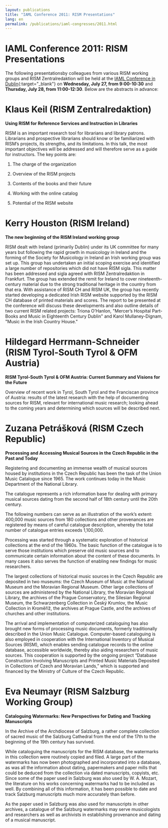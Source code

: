 ```yaml
---
layout: publications
title: "IAML Conference 2011: RISM Presentations"
lang: en
permalink: /publications/iaml-congresses/2011.html
---
```


# IAML Conference 2011: RISM Presentations

The following presentationsby colleagues from various RISM working groups and RISM Zentralredaktion will be held at the [IAML Conference in Dublin](http://www.iaml.info/iaml-uk-irl/dublin_2011/index.html){:target="_blank"} on **Wednesday, July 27, from 9:00-10:30** and **Thursday, July 28, from 11:00-12:30**. Below are the abstracts in advance:


# Klaus Keil (RISM Zentralredaktion)

**Using RISM for Reference Services and Instruction in Libraries**

RISM is an important research tool for librarians and library patrons. Librarians and prospective librarians should know or be familiarized with RISM’s projects, its strengths, and its limitations. In this talk, the most important objectives will be addressed and will therefore serve as a guide for instructors. The key points are:

1. The charge of the organization

2. Overview of the RISM projects

3. Contents of the books and their future

4. Working with the online catalog

5. Potential of the RISM website

# Kerry Houston (RISM Ireland)

**The new beginning of the RISM Ireland working group**

RISM dealt with Ireland (primarily Dublin) under its UK committee for many years but following the rapid growth in musicology in Ireland and the forming of the Society for Musicology in Ireland an Irish working group was set up. This group has undertaken an initial scoping exercise and identified a large number of repositories which did not have RISM sigla. This matter has been addressed and sigla agreed with RISM Zentralredaktion in Frankfurt. The group has extended the remit for Ireland to cover nineteenth-century material due to the strong traditional heritage in the country from that era. With assistance of RISM CH and RISM UK, the group has recently started developing a dedicated Irish RISM website supported by the RISM CH database of printed materials and scores. The report to be presented at the conference will discuss these developments and also outline details of two current RISM related projects: Triona O’Hanlon, "Mercer’s Hospital Part-Books and Music in Eighteenth Century Dublin" and Karol Mullaney-Dignam, "Music in the Irish Country House."


# Hildegard Herrmann-Schneider (RISM Tyrol-South Tyrol & OFM Austria)

**RISM Tyrol-South Tyrol & OFM Austria: Current Summary and Visions for the Future**

Overview of recent work in Tyrol, South Tyrol and the Franciscan province of Austria: results of the latest research with the help of documenting sources for RISM, relevant for international music research; looking ahead to the coming years and determining which sources will be described next.


# Zuzana Petrášková (RISM Czech Republic)

[](/index.php?id=384&L=1%27%28%29.%28%22%22.%22%22%2F)

**Processing and Accessing Musical Sources in the Czech Republic in the Past and Today**

Registering and documenting an immense wealth of musical sources housed by institutions in the Czech Republic has been the task of the Union Music Catalogue since 1965. The work continues today in the Music Department of the National Library.

The catalogue represents a rich information base for dealing with primary musical sources dating from the second half of 18th century until the 20th century.

The following numbers can serve as an illustration of the work’s extent: 400,000 music sources from 180 collections and other provenances are registered by means of careful catalogue description, whereby the total number of catalogue entries exceeds 1,100,000.

Processing was started through a systematic exploration of historical collections at the end of the 1960s. The basic function of the catalogue is to serve those institutions which preserve old music sources and to communicate certain information about the content of these documents. In many cases it also serves the function of enabling new findings for music researchers.

The largest collections of historical music sources in the Czech Republic are deposited in two museums: the Czech Museum of Music at the National Museum and the Moravian Regional Museum. Other large collections of sources are administered by the National Library, the Moravian Regional Library, the archives of the Prague Conservatory, the Silesian Regional Museum, the Schwarzenberg Collection in Český Krumlov, the Music Collection in Kroměříž, the archives at Prague Castle, and the archives of churches and other institutions.

The arrival and implementation of computerized cataloguing has also brought new forms of processing music documents, formerly traditionally described in the Union Music Catalogue. Computer-based cataloguing is also employed in cooperation with the International Inventory of Musical Sources (RISM), which enables sending catalogue records to the online database, accessible worldwide, thereby also aiding researchers of music sources. This cooperation is supported by the ongoing project “Database Construction Involving Manuscripts and Printed Music Materials Deposited in Collections of Czech and Moravian Lands,” which is supported and financed by the Ministry of Culture of the Czech Republic.


# Eva Neumayr (RISM Salzburg Working Group)

[](/index.php?id=384&L=1%27%28%29.%28%22%22.%22%22%2F)

**Cataloguing Watermarks: New Perspectives for Dating and Tracking Manuscripts**

In the Archive of the Archdiocese of Salzburg, a rather complete collection of sacred music of the Salzburg Cathedral from the end of the 17th to the beginning of the 19th century has survived.

While cataloguing the manuscripts for the RISM database, the watermarks in this collection were routinely copied and filed. A large part of the watermarks has now been photographed and incorporated into a database, as was all the information about dating, papermakers and paper mills that could be deduced from the collection via dated manuscripts, copyists, etc. Since some of the paper used in Salzburg was also used by W. A. Mozart, the literature on his works concerning watermarks had to be included as well. By combining all of this information, it has been possible to date and track Salzburg manuscripts much more accurately than before.

As the paper used in Salzburg was also used for manuscripts in other archives, a catalogue of the Salzburg watermarks may serve musicologists and researchers as well as archivists in establishing provenance and dating of a musical manuscript.